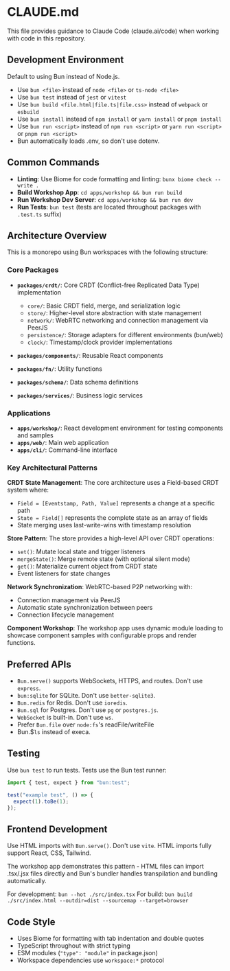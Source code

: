 # CLAUDE.md

This file provides guidance to Claude Code (claude.ai/code) when working with code in this repository.

## Development Environment

Default to using Bun instead of Node.js.

- Use `bun <file>` instead of `node <file>` or `ts-node <file>`
- Use `bun test` instead of `jest` or `vitest`
- Use `bun build <file.html|file.ts|file.css>` instead of `webpack` or `esbuild`
- Use `bun install` instead of `npm install` or `yarn install` or `pnpm install`
- Use `bun run <script>` instead of `npm run <script>` or `yarn run <script>` or `pnpm run <script>`
- Bun automatically loads .env, so don't use dotenv.

## Common Commands

- **Linting**: Use Biome for code formatting and linting: `bunx biome check --write .`
- **Build Workshop App**: `cd apps/workshop && bun run build`
- **Run Workshop Dev Server**: `cd apps/workshop && bun run dev`
- **Run Tests**: `bun test` (tests are located throughout packages with `.test.ts` suffix)

## Architecture Overview

This is a monorepo using Bun workspaces with the following structure:

### Core Packages

- **`packages/crdt/`**: Core CRDT (Conflict-free Replicated Data Type) implementation
  - `core/`: Basic CRDT field, merge, and serialization logic
  - `store/`: Higher-level store abstraction with state management
  - `network/`: WebRTC networking and connection management via PeerJS
  - `persistence/`: Storage adapters for different environments (bun/web)
  - `clock/`: Timestamp/clock provider implementations

- **`packages/components/`**: Reusable React components
- **`packages/fn/`**: Utility functions
- **`packages/schema/`**: Data schema definitions  
- **`packages/services/`**: Business logic services

### Applications

- **`apps/workshop/`**: React development environment for testing components and samples
- **`apps/web/`**: Main web application
- **`apps/cli/`**: Command-line interface

### Key Architectural Patterns

**CRDT State Management**: The core architecture uses a Field-based CRDT system where:
- `Field = [Eventstamp, Path, Value]` represents a change at a specific path
- `State = Field[]` represents the complete state as an array of fields
- State merging uses last-write-wins with timestamp resolution

**Store Pattern**: The store provides a high-level API over CRDT operations:
- `set()`: Mutate local state and trigger listeners
- `mergeState()`: Merge remote state (with optional silent mode)  
- `get()`: Materialize current object from CRDT state
- Event listeners for state changes

**Network Synchronization**: WebRTC-based P2P networking with:
- Connection management via PeerJS
- Automatic state synchronization between peers
- Connection lifecycle management

**Component Workshop**: The workshop app uses dynamic module loading to showcase component samples with configurable props and render functions.

## Preferred APIs

- `Bun.serve()` supports WebSockets, HTTPS, and routes. Don't use `express`.
- `bun:sqlite` for SQLite. Don't use `better-sqlite3`.
- `Bun.redis` for Redis. Don't use `ioredis`.
- `Bun.sql` for Postgres. Don't use `pg` or `postgres.js`.
- `WebSocket` is built-in. Don't use `ws`.
- Prefer `Bun.file` over `node:fs`'s readFile/writeFile
- Bun.$`ls` instead of execa.

## Testing

Use `bun test` to run tests. Tests use the Bun test runner:

```ts
import { test, expect } from "bun:test";

test("example test", () => {
  expect(1).toBe(1);
});
```

## Frontend Development

Use HTML imports with `Bun.serve()`. Don't use `vite`. HTML imports fully support React, CSS, Tailwind.

The workshop app demonstrates this pattern - HTML files can import .tsx/.jsx files directly and Bun's bundler handles transpilation and bundling automatically.

For development: `bun --hot ./src/index.tsx`
For build: `bun build ./src/index.html --outdir=dist --sourcemap --target=browser`

## Code Style

- Uses Biome for formatting with tab indentation and double quotes
- TypeScript throughout with strict typing
- ESM modules (`"type": "module"` in package.json)
- Workspace dependencies use `workspace:*` protocol